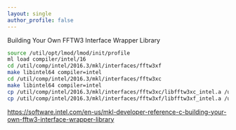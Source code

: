 ```yaml
---
layout: single
author_profile: false
---
```



Building Your Own FFTW3 Interface Wrapper Library
```bash
source /util/opt/lmod/lmod/init/profile
ml load compiler/intel/16
cd /util/comp/intel/2016.3/mkl/interfaces/fftw3xf
make libintel64 compiler=intel
cd /util/comp/intel/2016.3/mkl/interfaces/fftw3xc
make libintel64 compiler=intel
cp /util/comp/intel/2016.3/mkl/interfaces/fftw3xc/libfftw3xc_intel.a /util/comp/intel/2016.3/mkl/lib/intel64/
cp /util/comp/intel/2016.3/mkl/interfaces/fftw3xf/libfftw3xf_intel.a /util/comp/intel/2016.3/mkl/lib/intel64/
```
https://software.intel.com/en-us/mkl-developer-reference-c-building-your-own-fftw3-interface-wrapper-library

